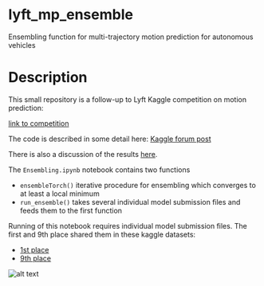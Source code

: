 
# lyft_mp_ensemble
Ensembling function for multi-trajectory motion prediction for autonomous vehicles

# Description
This small repository is a follow-up to Lyft Kaggle competition on motion prediction:

[link to competition](https://www.kaggle.com/c/lyft-motion-prediction-autonomous-vehicles)


The code is described in some detail here: [Kaggle forum post](https://www.kaggle.com/c/lyft-motion-prediction-autonomous-vehicles/discussion/199636)

There is also a discussion of the results [here](https://www.kaggle.com/c/lyft-motion-prediction-autonomous-vehicles/discussion/201493#1102803).

The `Ensembling.ipynb` notebook contains two functions
- `ensembleTorch()` iterative procedure for ensembling which converges to at least a local minimum
- `run_ensemble()` takes several individual model submission files and feeds them to the first function

Running of this notebook requires individual model submission files. The first and 9th place shared them in these kaggle datasets: 

* [1st place](https://www.kaggle.com/ilu000/lyft-submission-csvs)
* [9th place](https://www.kaggle.com/zaharch/lyft-submission-csvs-9th-place)

![alt text](https://imgur.com/a9cosPU.png "demonstration image")
